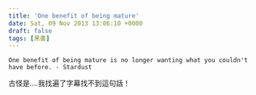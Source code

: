 ```yaml
---
title: 'One benefit of being mature'
date: Sat, 09 Nov 2013 13:06:10 +0000
draft: false
tags: [黑書]
---
```


`One benefit of being mature is no longer wanting what you couldn't have before. - Stardust`

古怪是....我找遍了字幕找不到這句話！